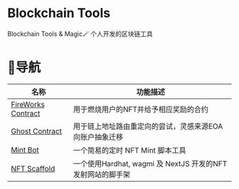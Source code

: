 # Blockchain Tools
Blockchain Tools & Magic🪄 个人开发的区块链工具

# 🧭导航
|名称|功能描述|
|----|----|
|[FireWorks Contract](./fireworks-contracts/README.md)|用于燃烧用户的NFT并给予相应奖励的合约|
|[Ghost Contract](./ghost-contracts/README.md)|用于链上地址路由重定向的尝试，灵感来源EOA向账户抽象迁移|
|[Mint Bot](./mint-bot/README.md)|一个简易的定时 NFT Mint 脚本工具|
|[NFT Scaffold](./nft-scaffold/README.md)|一个使用Hardhat, wagmi 及 NextJS 开发的NFT发射网站的脚手架|